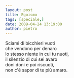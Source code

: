 ```yaml
---
layout: post
title: Egoismo
tags: [speciale,]
date: 2009-04-24 13:19:00
author: pietro
---
```

Sciami di bicchieri vuoti<br/>che vendono per denaro<br/>lo stesso niente in cui tu nuoti,<br/>il silenzio di cui sei avaro<br/>doni doni e poi riscuoti,<br/>non c'è sapor di te più amaro.
